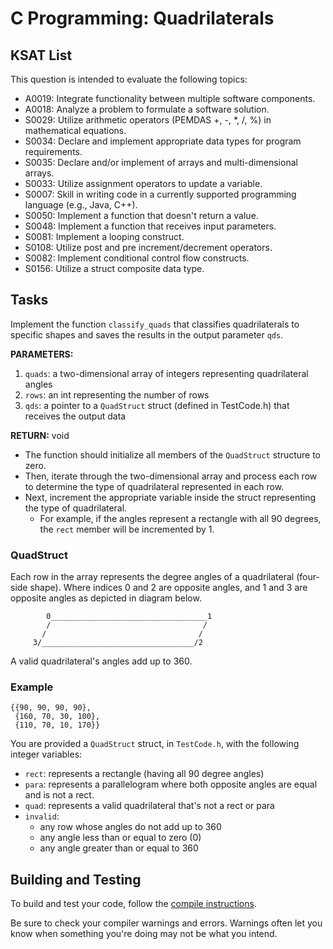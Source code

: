 # C Programming: Quadrilaterals
## KSAT List
This question is intended to evaluate the following topics:
- A0019: Integrate functionality between multiple software components.
- A0018: Analyze a problem to formulate a software solution.
- S0029: Utilize arithmetic operators (PEMDAS +, -, *, /, %) in mathematical equations.
- S0034: Declare and implement appropriate data types for program requirements.
- S0035: Declare and/or implement of arrays and multi-dimensional arrays.
- S0033: Utilize assignment operators to update a variable.
- S0007: Skill in writing code in a currently supported programming language (e.g., Java, C++).
- S0050: Implement a function that doesn't return a value.
- S0048: Implement a function that receives input parameters.
- S0081: Implement a looping construct.
- S0108: Utilize post and pre increment/decrement operators.
- S0082: Implement conditional control flow constructs.
- S0156: Utilize a struct composite data type.

## Tasks
Implement the function `classify_quads` that classifies quadrilaterals to specific shapes and saves the results in the 
output parameter `qds`.

**PARAMETERS:**
1. `quads`: a two-dimensional array of integers representing quadrilateral angles
2. `rows`: an int representing the number of rows
3. `qds`: a pointer to a `QuadStruct` struct (defined in TestCode.h) that receives the output data

**RETURN:** void

- The function should initialize all members of the `QuadStruct` structure to zero.
- Then, iterate through the two-dimensional array and process each row to determine the type of quadrilateral 
  represented in each row.
- Next, increment the appropriate variable inside the struct representing the type of quadrilateral. 
  - For example, if the angles represent a rectangle with all 90 degrees, the `rect` member will be incremented by 1.

### QuadStruct
Each row in the array represents the degree angles of a quadrilateral (four-side shape). Where indices 0 and 2 are 
opposite angles, and 1 and 3 are opposite angles as depicted in diagram below.

```text
        0___________________________________1
        /                                  /
       /                                  /
     3/__________________________________/2
```

A valid quadrilateral's angles add up to 360.

### Example
```text
{{90, 90, 90, 90},
 {160, 70, 30, 100},
 {110, 70, 10, 170}}
```

You are provided a `QuadStruct` struct, in `TestCode.h`, with the following integer variables:

- `rect`: represents a rectangle (having all 90 degree angles) 
- `para`: represents a parallelogram where both opposite angles are equal and is not a rect.
- `quad`: represents a valid quadrilateral that's not a rect or para
- `invalid`:
  - any row whose angles do not add up to 360
  - any angle less than or equal to zero (0)
  - any angle greater than or equal to 360

## Building and Testing
To build and test your code, follow the [compile instructions](https://gitlab.com/90cos/cyv/cyber-capability-developer-ccd/ccd-master-question-file/-/blob/master/performance/exam_files/compile-instructions.md).

Be sure to check your compiler warnings and errors. Warnings often let you know when something you're doing may not be
what you intend.
